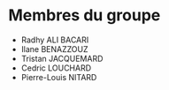 # Membres du groupe

- Radhy ALI BACARI
- Ilane BENAZZOUZ
- Tristan JACQUEMARD
- Cedric LOUCHARD
- Pierre-Louis NITARD